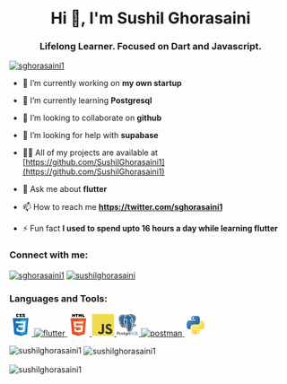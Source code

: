 <h1 align="center">Hi 👋, I'm Sushil Ghorasaini</h1>
<h3 align="center">Lifelong Learner. Focused on Dart and Javascript.</h3>

<p align="left"> <a href="https://twitter.com/sghorasaini1" target="blank"><img src="https://img.shields.io/twitter/follow/sghorasaini1?logo=twitter&style=for-the-badge" alt="sghorasaini1" /></a> </p>

- 🔭 I’m currently working on **my own startup**

- 🌱 I’m currently learning **Postgresql**

- 👯 I’m looking to collaborate on **github**

- 🤝 I’m looking for help with **supabase**

- 👨‍💻 All of my projects are available at [https://github.com/SushilGhorasaini1](https://github.com/SushilGhorasaini1)

- 💬 Ask me about **flutter**

- 📫 How to reach me **https://twitter.com/sghorasaini1**

- ⚡ Fun fact **I used to spend upto 16 hours a day while learning flutter**

<h3 align="left">Connect with me:</h3>
<p align="left">
<a href="https://twitter.com/sghorasaini1" target="blank"><img align="center" src="https://raw.githubusercontent.com/rahuldkjain/github-profile-readme-generator/master/src/images/icons/Social/twitter.svg" alt="sghorasaini1" height="30" width="40" /></a>
<a href="https://linkedin.com/in/sushilghorasaini" target="blank"><img align="center" src="https://raw.githubusercontent.com/rahuldkjain/github-profile-readme-generator/master/src/images/icons/Social/linked-in-alt.svg" alt="sushilghorasaini" height="30" width="40" /></a>
</p>

<h3 align="left">Languages and Tools:</h3>
<p align="left"> <a href="https://www.w3schools.com/css/" target="_blank"> <img src="https://raw.githubusercontent.com/devicons/devicon/master/icons/css3/css3-original-wordmark.svg" alt="css3" width="40" height="40"/> </a> <a href="https://flutter.dev" target="_blank"> <img src="https://www.vectorlogo.zone/logos/flutterio/flutterio-icon.svg" alt="flutter" width="40" height="40"/> </a> <a href="https://www.w3.org/html/" target="_blank"> <img src="https://raw.githubusercontent.com/devicons/devicon/master/icons/html5/html5-original-wordmark.svg" alt="html5" width="40" height="40"/> </a> <a href="https://developer.mozilla.org/en-US/docs/Web/JavaScript" target="_blank"> <img src="https://raw.githubusercontent.com/devicons/devicon/master/icons/javascript/javascript-original.svg" alt="javascript" width="40" height="40"/> </a> <a href="https://www.postgresql.org" target="_blank"> <img src="https://raw.githubusercontent.com/devicons/devicon/master/icons/postgresql/postgresql-original-wordmark.svg" alt="postgresql" width="40" height="40"/> </a> <a href="https://postman.com" target="_blank"> <img src="https://www.vectorlogo.zone/logos/getpostman/getpostman-icon.svg" alt="postman" width="40" height="40"/> </a> <a href="https://www.python.org" target="_blank"> <img src="https://raw.githubusercontent.com/devicons/devicon/master/icons/python/python-original.svg" alt="python" width="40" height="40"/> </a> </p>

<p><img align="left" src="https://github-readme-stats.vercel.app/api/top-langs?username=sushilghorasaini1&show_icons=true&locale=en&layout=compact" alt="sushilghorasaini1" /></p>

<p>&nbsp;<img align="center" src="https://github-readme-stats.vercel.app/api?username=sushilghorasaini1&show_icons=true&locale=en" alt="sushilghorasaini1" /></p>

<p><img align="center" src="https://github-readme-streak-stats.herokuapp.com/?user=sushilghorasaini1&" alt="sushilghorasaini1" /></p>
